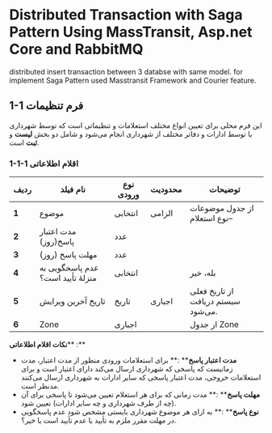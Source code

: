 # Distributed Transaction with Saga Pattern Using MassTransit, Asp.net Core and RabbitMQ
distributed insert transaction between 3 databse with same model. for implement Saga Pattern used Masstransit Framework and Courier feature.
## 1-1 فرم تنظیمات
این فرم محلی برای تعیین انواع مختلف استعلامات و تنظیماتی است که توسط شهرداری یا توسط ادارات و دفاتر مختلف از شهرداری انجام می‌شود و شامل دو بخش **لیست** و **ثبت** است.
### 1-1-1 اقلام اطلاعاتی
| **ردیف** | **نام فیلد** | **نوع ورودی** | **محدودیت** | **توضیحات** |
| --- | --- | --- | --- | --- |
| **1** | موضوع | انتخابی | الزامی | از جدول موضوعات –نوع استعلام |
| **2** | مدت اعتبار پاسخ(روز) | عدد | | |
| **3** | مهلت پاسخ (روز) | عدد | | |
| **4** | عدم پاسخگویی به منزلۀ تأیید است؟ | انتخابی | | بله، خیر |
| **5** | تاریخ آخرین ویرایش | تاریخ | اجباری | از تاریخ فعلی سیستم دریافت می‌شود. |
| **6** | Zone | اجباری | | از جدول Zone |
**نکات اقلام اطلاعاتی**** :**
- **مدت اعتبار پاسخ**** :** برای استعلامات ورودی منظور از مدت اعتبار، مدت زمانیست که پاسخی که شهرداری ارسال می‌کند دارای اعتبار است و برای استعلامات خروجی، مدت اعتبار پاسخی که سایر ادارات به شهرداری ارسال می‌کنند مدنظر است.
- **مهلت پاسخ**** :** مدت زمانی که برای هر استعلام تعیین می‌شود تا پاسخی برای آن (چه از طرف شهرداری و چه سایر ادارات) تعیین شود.
- **نوع پاسخ**** :** به ازای هر موضوع شهرداری بایستی مشخص شود عدم پاسخگویی در مهلت مقرر ملزم به تأیید یا عدم تأیید است یا خیر؟.
